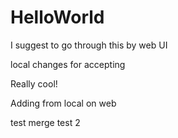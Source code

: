# HelloWorld
I suggest to go through this by web UI

local changes for accepting

Really cool!

Adding from local on web

test merge
test 2
